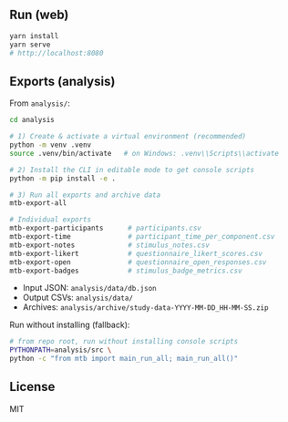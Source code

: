 
## Run (web)


 
```bash
yarn install
yarn serve
# http://localhost:8080
```

## Exports (analysis)

From `analysis/`:

```bash
cd analysis

# 1) Create & activate a virtual environment (recommended)
python -m venv .venv
source .venv/bin/activate   # on Windows: .venv\\Scripts\\activate

# 2) Install the CLI in editable mode to get console scripts
python -m pip install -e .

# 3) Run all exports and archive data
mtb-export-all

# Individual exports
mtb-export-participants      # participants.csv
mtb-export-time              # participant_time_per_component.csv
mtb-export-notes             # stimulus_notes.csv
mtb-export-likert            # questionnaire_likert_scores.csv
mtb-export-open              # questionnaire_open_responses.csv
mtb-export-badges            # stimulus_badge_metrics.csv
```

- Input JSON: `analysis/data/db.json`
- Output CSVs: `analysis/data/`
- Archives: `analysis/archive/study-data-YYYY-MM-DD_HH-MM-SS.zip`

Run without installing (fallback):

```bash
# from repo root, run without installing console scripts
PYTHONPATH=analysis/src \
python -c "from mtb import main_run_all; main_run_all()"
```

## License

MIT
